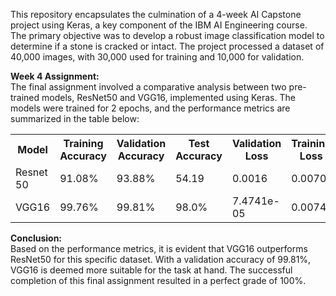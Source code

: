 This repository encapsulates the culmination of a 4-week AI Capstone project using Keras, a key component of the IBM AI Engineering course. The primary objective was to develop a robust image classification model to determine if a stone is cracked or intact. The project processed a dataset of 40,000 images, with 30,000 used for training and 10,000 for validation.</p>

<p><strong>Week 4 Assignment:</strong><br>
The final assignment involved a comparative analysis between two pre-trained models, ResNet50 and VGG16, implemented using Keras. The models were trained for 2 epochs, and the performance metrics are summarized in the table below:</p>

<table>
  <tr>
    <th>Model</th>
    <th>Training Accuracy</th>
    <th>Validation Accuracy</th>
    <th>Test Accuracy</th>
    <th>Validation Loss</th>
    <th>Training Loss</th>
  </tr>
  <tr>
    <td>Resnet 50</td>
    <td>91.08%</td>
    <td>93.88%</td>
    <td>54.19</td>
    <td>0.0016</td>
    <td>0.0070</td>
  </tr>
  <tr>
    <td>VGG16</td>
    <td>99.76%</td>
    <td>99.81%</td>
    <td>98.0%</td>
    <td>7.4741e-05</td>
    <td>0.0074</td>
  </tr>
</table>

<p><strong>Conclusion:</strong><br>
Based on the performance metrics, it is evident that VGG16 outperforms ResNet50 for this specific dataset. With a validation accuracy of 99.81%, VGG16 is deemed more suitable for the task at hand. The successful completion of this final assignment resulted in a perfect grade of 100%.</p>

